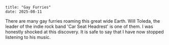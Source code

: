 ```
title: "Gay Furries"
date: 2025-08-11
```
There are many gay furries roaming this great wide Earth. Will Toleda, the leader of the indie rock band 'Car Seat Headrest' is one of them. I was honestly shocked at this discovery. It is safe to say that I have now stopped listening to his music.
